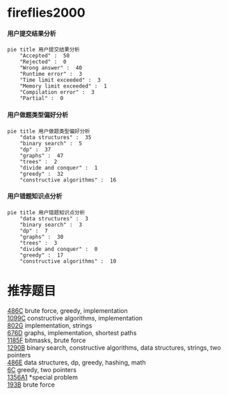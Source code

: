 # fireflies2000

<!-- tabs:start -->



#### **用户提交结果分析**

```mermaid
pie title 用户提交结果分析
    "Accepted" :  50
    "Rejected" :  0
    "Wrong answer" :  40
    "Runtime error" :  3
    "Time limit exceeded" :  3
    "Memory limit exceeded" :  1
    "Compilation error" :  3
    "Partial" :  0
```

#### **用户做题类型偏好分析**

```mermaid
pie title 用户做题类型偏好分析
    "data structures" :  35
    "binary search" :  5
    "dp" :  37
    "graphs" :  47
    "trees" :  2
    "divide and conquer" :  1
    "greedy" :  32
    "constructive algorithms" :  16
```
#### **用户错题知识点分析**

```mermaid
pie title 用户错题知识点分析
    "data structures" :  3
    "binary search" :  3
    "dp" :  7
    "graphs" :  30
    "trees" :  3
    "divide and conquer" :  0
    "greedy" :  17
    "constructive algorithms" :  10
```



<!-- tabs:end -->
# 推荐题目
[486C](https://codeforces.com/contest/486/problem/C)		brute force,
                        greedy,
                        implementation		  
[1099C](https://codeforces.com/contest/1099/problem/C)		constructive algorithms,
                        implementation		  
[802G](https://codeforces.com/contest/802/problem/G)		implementation,
                        strings		  
[676D](https://codeforces.com/contest/676/problem/D)		graphs,
                        implementation,
                        shortest paths		  
[1185F](https://codeforces.com/contest/1185/problem/F)		bitmasks,
                        brute force		  
[1290B](https://codeforces.com/contest/1290/problem/B)		binary search,
                        constructive algorithms,
                        data structures,
                        strings,
                        two pointers		  
[486E](https://codeforces.com/contest/486/problem/E)		data structures,
                        dp,
                        greedy,
                        hashing,
                        math		  
[6C](https://codeforces.com/contest/6/problem/C)		greedy,
                        two pointers		  
[1356A1](https://codeforces.com/contest/1356A/problem/1)		*special problem		  
[193B](https://codeforces.com/contest/193/problem/B)		brute force		  
